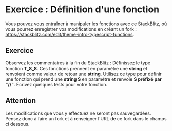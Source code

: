 # Exercice : Définition d'une fonction

Vous pouvez vous entraîner à manipuler les fonctions avec ce StackBlitz, où vous pourrez enregistrer vos modifications en créant un fork : https://stackblitz.com/edit/theme-intro-typescript-functions.

## Exercice
Observez les commentaires à la fin du StackBlitz : Définissez le type fonction **T_S_S**. Ces fonctions prennent en paramètre une **string** et renvoient comme valeur de retour une **string**. Utilisez ce type pour définir une fonction qui prend une **string S** en paramètre et renvoie **S préfixé par "//"**. Ecrivez quelques tests pour votre fonction.

## Attention
Les modifications que vous y effectuez ne seront pas sauvegardées. Pensez donc à faire un fork et à renseigner l'URL de ce fork dans le champs ci dessous.